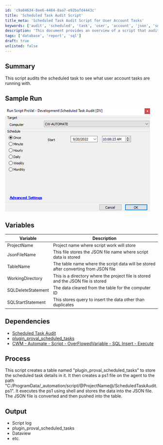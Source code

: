 ```yaml
---
id: 'c9a84634-8ee6-4484-8aa7-e92bafd4443c'
title: 'Scheduled Task Audit Script'
title_meta: 'Scheduled Task Audit Script for User Account Tasks'
keywords: ['audit', 'scheduled', 'task', 'user', 'account', 'json', 'sql', 'data', 'table']
description: 'This document provides an overview of a script that audits scheduled tasks to identify which user accounts are executing them. It details the variables used, dependencies required, and the process for creating and storing task details in a database table. The output includes logs and data views for further analysis.'
tags: ['database', 'report', 'sql']
draft: true
unlisted: false
---
```

## Summary

This script audits the scheduled task to see what user account tasks are running with.

## Sample Run

![Sample Run](../../static/img/Scheduled-Task-Audit/image_1.png)

## Variables

| Variable          | Description                                                                                     |
|-------------------|-------------------------------------------------------------------------------------------------|
| ProjectName       | Project name where script work will store                                                      |
| JsonFileName      | This file stores the JSON file name where script data is stored                                |
| TableName         | The table name where the script data will be stored after converting from JSON file            |
| WorkingDirectory   | This is a directory where the project file is stored and the JSON file is stored               |
| SQLDeleteStatement | The data cleared from the table for the computer ID                                            |
| SQLStartStatement  | This stores query to insert the data other than duplicates                                     |

## Dependencies

- [Scheduled Task Audit](<./Scheduled Task Audit.md>)
- [plugin_proval_scheduled_tasks](<./plugin_proval_scheduled_tasks.md>)
- [CWM - Automate - Script - OverFlowedVariable - SQL Insert - Execute](<../cwa/scripts/OverFlowedVariable - SQL Insert - Execute.md>)

## Process

This script creates a table named "plugin_proval_scheduled_tasks" to store the scheduled task details in it. It then creates a ps1 file on the agent to the path "C:/ProgramData/_automation/script/@ProjectName@/ScheduledTaskAudit.ps1". It executes the ps1 using shell and stores the data into the JSON file. The JSON file is converted and then pushed into the table.

## Output

- Script log
- plugin_proval_scheduled_tasks
- Dataview
- etc.














